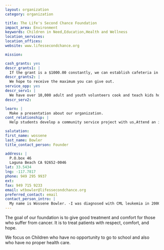 ```yaml
---
layout: organization
category: organization

title: The Life's Second Chance Foundation
impact_area: Environment
keywords: Children in Need,Education,Health and Wellness
location_services: 
location_offices: 
website: www.lifessecondchance.org

mission: 

cash_grants: yes
descr_grants1: |
  If the grant is a $1000.00 constantly, we can establish cafeteria in school where kids who have no food can have free meals.
descr_grants2: |
  We hope to receive the maximum you can give out.
service_opp: yes
descr_serv1: |
  We have over 10,000 adult and youth volunteers cook and teach kids how to use the computer.
descr_serv2: 

learn: |
  Make a presentation about our organization.
cont_relationship: |
  Help students develop a community service project with us,Attend an in-school Check Award Assembly if we receive a grant,Help students tell local newspapers and media about their grant and/or project with us,Educate the school by leading a workshop,Collect pennies during the Penny Harvest next fall

salutation: 
first_name: wossene
last_name: Bowler
title_contact_person: Founder

address: |
  P.O.box 46  
  Laguna Beach CA 92652-0046
lat: 33.5434
lng: -117.7817
phone: 949 295 9937
ext: 
fax: 949 715 9233
email: wtbowler@lifessecondchance.org
preferred_contact: email
contact_person_intro: |
  My name is Wossene Bowler. -I was diagnosed with CML leukemia in 2000 . After I recovered I went to Ethiopia to pray to fulfill my family wish.   After that I went to the only hospital which treats 87 million people .The hospital doesn't have enough medication or medical equipment.We need to help those in need and it starts with you guys!!
---
```

The goal of our foundation is to give good treatment and comfort for those who suffer from cancer. It is to treat patients with respect, comfort, and hope.



We focus on Children who have no opportunity to go to school and also who have no proper health care.